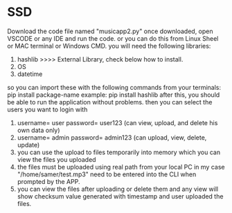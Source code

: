 # SSD
Download the code file named "musicapp2.py"
once downloaded, open VSCODE or any IDE and run the code.
or you can do this from Linux Sheel or MAC terminal or Windows CMD.
you will need the following libraries:
1. hashlib  >>>> External Library, check below how to install.
2. OS
3. datetime

so you can import these with the following commands from your terminals:
pip install package-name
example:
pip install hashlib
after this, you should be able to run the application without problems.
then you can select the users you want to login with
1. username= user password= user123 (can view, upload, and delete his own data only)
2. username= admin password= admin123 (can upload, view, delete, update)
3. you can use the upload to files temporarily into memory which you can view the files you uploaded
4. the files must be uploaded using real path from your local PC in my case "/home/samer/test.mp3" need to be entered into the CLI when prompted by the APP.
5. you can view the files after uploading or delete them and any view will show checksum value generated with timestamp and user uploaded the files.
   
